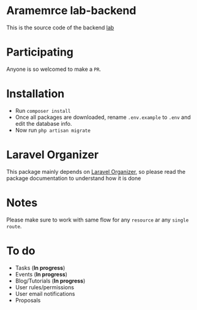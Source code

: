 # Aramemrce lab-backend

This is the source code of the backend [lab](http://94.237.44.153/lab/en/)

# Participating

Anyone is so welcomed to make a `PR`.

# Installation
- Run `composer install`
- Once all packages are downloaded, rename `.env.example` to `.env` and edit the database info.
- Now run `php artisan migrate`

# Laravel Organizer
This package mainly depends on [Laravel Organizer](https://github.com/hassanzohdy/laravel-organizer
), so please read the package documentation to understand how it is done

# Notes
Please make sure to work with same flow for any `resource` ar any `single route`.

# To do
- Tasks (**In progress**)
- Events (**In progress**)
- Blog/Tutorials (**In progress**)
- User rules/permissions
- User email notifications
- Proposals